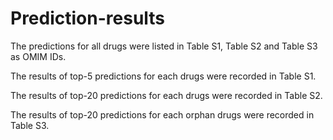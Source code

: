 # Prediction-results


The predictions for all drugs were listed in Table S1, Table S2 and Table S3 as OMIM IDs.

The results of top-5 predictions for each drugs were recorded in Table S1.

The results of top-20 predictions for each drugs were recorded in Table S2.

The results of top-20 predictions for each orphan drugs were recorded in Table S3.

